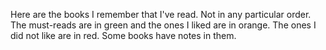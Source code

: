 Here are the books I remember that I've read. Not in any particular order. The must-reads are in green and the ones I liked are in orange. The ones I did not like are in red. 
Some books have notes in them. 

<list coming soon>